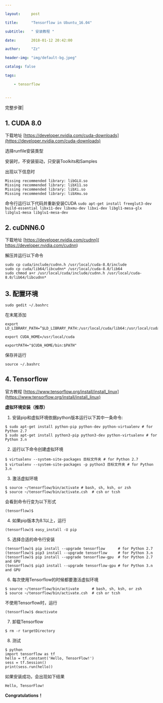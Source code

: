 ```yaml
---

layout:     post

title:      "Tensorflow in Ubuntu_16.04"

subtitle:   " 安装教程 "

date:       2018-01-12 20:42:00

author:     "Zz"

header-img: "img/default-bg.jpeg"

catalog: false

tags:

    - tensorflow
    

---
```





完整步骤|

## 1. CUDA 8.0

下载地址
[https://developer.nvidia.com/cuda-downloads](https://developer.nvidia.com/cuda-downloads)

选择runfile安装类型

安装时，不安装驱动，只安装Toolkits和Samples

出现以下信息时
```
Missing recommended library: libGLU.so 
Missing recommended library: libX11.so 
Missing recommended library: libXi.so 
Missing recommended library: libXmu.so
```
命令行运行以下代码并重新安装CUDA
`sudo apt-get install freeglut3-dev build-essential libx11-dev libxmu-dev libxi-dev libgl1-mesa-glx libglu1-mesa libglu1-mesa-dev `



## 2. cuDNN6.0

下载地址
[https://developer.nvidia.com/cudnn]( https://developer.nvidia.com/cudnn)

解压并运行以下命令
```
sudo cp cuda/include/cudnn.h /usr/local/cuda-8.0/include
sudo cp cuda/lib64/libcudnn* /usr/local/cuda-8.0/lib64
sudo chmod a+r /usr/local/cuda/include/cudnn.h /usr/local/cuda-8.0/lib64/libcudnn*
```

## 3. 配置环境

```
sudo gedit ~/.bashrc
```
在末尾添加
```
export LD_LIBRARY_PATH=”$LD_LIBRARY_PATH:/usr/local/cuda/lib64:/usr/local/cuda/extras/CUPTI/lib64”

export CUDA_HOME=/usr/local/cuda

exportPATH="$CUDA_HOME/bin:$PATH"
```
保存并运行
```
source ~/.bashrc
```


## 4. Tensorflow

官方教程
[https://www.tensorflow.org/install/install_linux](https://www.tensorflow.org/install/install_linux)

**虚拟环境安装（推荐）**

1. 安装pip和虚拟环境依据python版本运行以下其中一条命令:
```
$ sudo apt-get install python-pip python-dev python-virtualenv # for Python 2.7
$ sudo apt-get install python3-pip python3-dev python-virtualenv # for Python 3.n
```

2. 运行以下命令创建虚拟环境
```
$ virtualenv --system-site-packages 目标文件夹 # for Python 2.7
$ virtualenv --system-site-packages -p python3 目标文件夹 # for Python 3.n
```

3. 激活虚拟环境
```
$ source ~/tensorflow/bin/activate # bash, sh, ksh, or zsh
$ source ~/tensorflow/bin/activate.csh  # csh or tcsh
```
会看到命令行变为以下形式
```
(tensorflow)$
```

4. 如果pip版本为8.1以上，运行
```
(tensorflow)$ easy_install -U pip
```

5. 选择合适的命令行安装
```
(tensorflow)$ pip install --upgrade tensorflow      # for Python 2.7
(tensorflow)$ pip3 install --upgrade tensorflow     # for Python 3.n
(tensorflow)$ pip install --upgrade tensorflow-gpu  # for Python 2.7 and GPU
(tensorflow)$ pip3 install --upgrade tensorflow-gpu # for Python 3.n and GPU
```

6. 每次使用Tensorflow的时候都要激活虚拟环境
```
$ source ~/tensorflow/bin/activate      # bash, sh, ksh, or zsh
$ source ~/tensorflow/bin/activate.csh  # csh or tcsh
```
不使用Tensorflow时，运行
```
(tensorflow)$ deactivate 
```

7. 卸载Tensorflow
```
$ rm -r targetDirectory 
```

8. 测试
```
$ python
import tensorflow as tf
hello = tf.constant('Hello, TensorFlow!')
sess = tf.Session()
print(sess.run(hello))
```
如果安装成功，会出现如下结果
```
Hello, TensorFlow!
```

**Congratulations！** 
